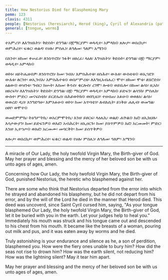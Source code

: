 ```yaml
---
title: How Nestorius Died for Blaspheming Mary
pemm: 123
clavis: 4311
people: [Nestorius (heresiarch), Herod (king), Cyril of Alexandria (patriarch)]
general: [tongue, worms]
---
```

ተአምሪሃ፡ ለእግዝእትነ፡ ቅድስት፡ ድንግል፡ በ፪ማርያም፡ ወላዲተ፡ አምላክ፨ ጸሎታ፡ ወበረከታ፡ ወምሕረተ፡ ፍቁር፡ ወልዳ፡ የሀሉ፡ ምስሌነ፡ ለዓለመ፡ ዓለም፡ አሜን፨

በእንተ፡ ዘከመ፡ ቀሠፈቶ፡ ለንስጥሮስ፡ ንፉቅ፡ ዘፀረፈ፡ ላዕለ፡ እግዝእትነ፡ ቅድስት፡ ድንግል፡ በ፪፡ ማርያም፡ ወላዲተ፡ አምላክ፨

ወኮኑ፡ ዘይትሔዘብዎ፡ ለንስጥሮስ፡ ከመ፡ ገብአ፡ እምስሕተቱ፡ ዘስሕተ፡ ውእቱ፡ ውስቴቱ፨ ወኢኀደገ፡ ውእቱ፡ ፅርገተ፡ ወኢገብአ፡ እምስሕተቱ፨ ወበሥምረቱ፡ ለእግዚአብሔር፡ ሞተ፡ ዘከመ፡ ሞቱ፡ ለሄሮድስ፡ ዕልው፨ ወዝንቱ፡ ግብር፡ ክሡት፡ እስመ፡ ቅዱስ፡ ቄርሎስ፡ ረገሞ፡ ሎቱ፨ ወይቤሎ፡ በከመ፡ ልሳነ፡ ዚአከ፡ ዘፀረፍካ፡ ለእግዝእትነ፡ ቅድስት፡ ድንግል፡ በ፪፡ ማርያም፡ ወላዲተ፡ አምላክ፨ ይድፍን፡ ልሳንከ፡ ምስሌከ፡ ውስተ፡ ምድር፡ መናፍስቲከ፡ ይርድኡሰ፡ በሕይወትከ፨ ወበጊዜሃ፡ ተዘብጠ፡ አፉሁ፨ ወወፅአ፡ ልሳኑ፡ ወወረደ፡ ዲበ፡ እንግድዓሁ፡ እምአፉሁ፨ ወኮነ፡ ከመ፡ አጥባቲሃ፡ ለብእሲት፡ ይነቅዕ፡ ሐሊብ፡ ወመግል፡ ዐፀየ፡ ወሞተ፨

ወመድምምኬ፡ ትዕግሥትኪ፡ ወአርምሞትኪ፡ እንዘ፡ ይፀርፍ፡ ላዕሌኪ፡ ወልደ፡ ሐጕል፨ እፎ፡ ዘኢክህሉ፡ እሳታውያን፡ ከመ፡ ይድፍንዎ፨ ወእፎ፡ አብሕርት፡ ዘኢዐርጉ፡ ከመ፡ ያሰጥምዎ፨ እፎ፡ አርመመት፡ ምድር፡ እንዘ፡ ኢተኀጦ፨ ወእፎ፡ አርመሙ፡ መባርቅት፡ ከመ፡ ይሰጥቅዎ፨

ጸሎታ፡ ወበረከታ፡ ወምሕረተ፡ ፍቁር፡ ወልዳ፡ የሀሉ፡ ምስሌነ፡ ለዓለመ፡ ዓለም፡ አሜን፨

----

A miracle of Our Lady, the holy twofold Virgin Mary, the Birth-giver of God. May her prayer and blessing and the mercy of her beloved son be with us unto ages of ages, amen.

Concerning how Our Lady, the holy twofold Virgin Mary, the Birth-giver of God, punished Nestorius, the heretic who blasphemed against her.

There are some who think that Nestorius departed from the error into which he strayed and abandoned his blasphemy, but he did not depart from his error, and by the will of the Lord he died in the manner that Herod died. This deed was uncoverd, since Saint Cyril cursed him, saying, "As your tongue blasphemed Our Lady, the holy twofold Virgin Mary, the Birth-giver of God, let it be buried with you in the earth. Let your judges help to heal you." Immediately his mouth was struck and his tongue came out and descended to his chest from his mouth. It became like the breasts of a woman, pouring out milk and pus, and it was eaten away by worms and he died.

Truly astonishing is your endurance and silence as he, a son of perdition, blasphemed you. How were the fiery ones unable to bury him? How did the seas not rise to drown him? How was the earth silent, not reducing him? How was the lightning silent? May it tear him apart.

May her prayer and blessing and the mercy of her beloved son be with us unto ages of ages, amen.